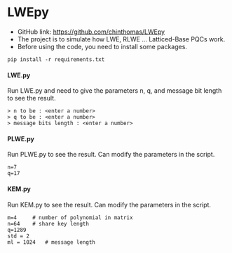 # LWEpy
* GitHub link: https://github.com/chinthomas/LWEpy
* The project is to simulate how LWE, RLWE ... Latticed-Base PQCs work.
* Before using the code, you need to install some packages.
```
pip install -r requirements.txt
```

#### LWE.py
Run LWE.py and need to give the parameters n, q, and message bit length to see the result.
```
> n to be : <enter a number>
> q to be : <enter a number>
> message bits length : <enter a number>
```
#### PLWE.py
Run PLWE.py to see the result.
Can modify the parameters in the script.
```
n=7
q=17
```

#### KEM.py
Run KEM.py to see the result.
Can modify the parameters in the script.
```
m=4     # number of polynomial in matrix
n=64    # share key length
q=1289
std = 2
ml = 1024   # message length
```
